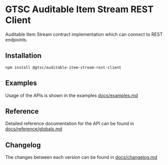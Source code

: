 # GTSC Auditable Item Stream REST Client

Auditable Item Stream contract implementation which can connect to REST endpoints.

## Installation

```shell
npm install @gtsc/auditable-item-stream-rest-client
```

## Examples

Usage of the APIs is shown in the examples [docs/examples.md](docs/examples.md)

## Reference

Detailed reference documentation for the API can be found in [docs/reference/globals.md](docs/reference/globals.md)

## Changelog

The changes between each version can be found in [docs/changelog.md](docs/changelog.md)
